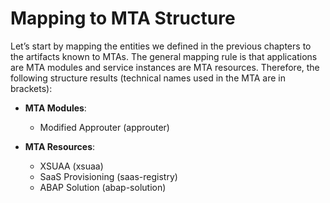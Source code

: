 <!-- loiob728ebfbb9724b2dbb9289f52052c812 -->

# Mapping to MTA Structure

Let’s start by mapping the entities we defined in the previous chapters to the artifacts known to MTAs. The general mapping rule is that applications are MTA modules and service instances are MTA resources. Therefore, the following structure results \(technical names used in the MTA are in brackets\):

-   **MTA Modules**:
    -   Modified Approuter \(approuter\)

-   **MTA Resources**:
    -   XSUAA \(xsuaa\)
    -   SaaS Provisioning \(saas-registry\)
    -   ABAP Solution \(abap-solution\)


